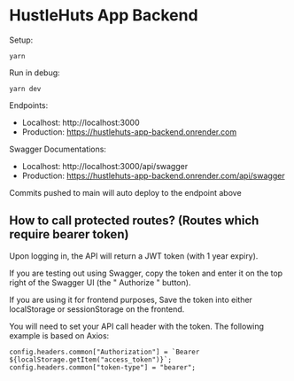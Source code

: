 # HustleHuts App Backend

Setup:

```
yarn
```

Run in debug:

```
yarn dev
```

Endpoints:

- Localhost: http://localhost:3000
- Production: https://hustlehuts-app-backend.onrender.com

Swagger Documentations:

- Localhost: http://localhost:3000/api/swagger
- Production: https://hustlehuts-app-backend.onrender.com/api/swagger

Commits pushed to main will auto deploy to the endpoint above

## How to call protected routes? (Routes which require bearer token)

Upon logging in, the API will return a JWT token (with 1 year expiry).

If you are testing out using Swagger, copy the token and enter it on the top right of the Swagger UI (the " Authorize " button).

If you are using it for frontend purposes,
Save the token into either localStorage or sessionStorage on the frontend.

You will need to set your API call header with the token. The following example is based on Axios:

```
config.headers.common["Authorization"] = `Bearer ${localStorage.getItem("access_token")}`;
config.headers.common["token-type"] = "bearer";
```

